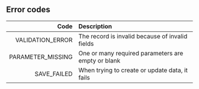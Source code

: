 ## Error codes

Code                   | Description
---------------------: | :-------------
VALIDATION_ERROR       | The record is invalid because of invalid fields
PARAMETER_MISSING      | One or many required parameters are empty or blank
SAVE_FAILED            | When trying to create or update data, it fails
